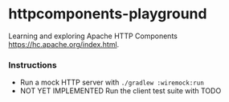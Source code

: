 # httpcomponents-playground

Learning and exploring Apache HTTP Components <https://hc.apache.org/index.html>.

### Instructions

* Run a mock HTTP server with `./gradlew :wiremock:run`
* NOT YET IMPLEMENTED Run the client test suite with TODO